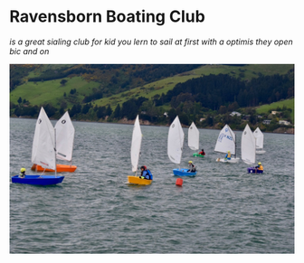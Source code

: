 # Ravensborn Boating Club


_is a great sialing club for kid you lern to sail at first with a optimis they open bic and on_


![](./img/Optis.jpg)
